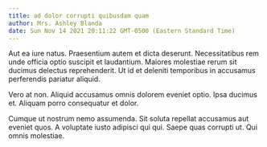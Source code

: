 ```yaml
---
title: ad dolor corrupti quibusdam quam
author: Mrs. Ashley Blanda
date: Sun Nov 14 2021 20:11:22 GMT-0500 (Eastern Standard Time)
---
```

Aut ea iure natus. Praesentium autem et dicta deserunt. Necessitatibus rem unde officia optio suscipit et laudantium. Maiores molestiae rerum sit ducimus delectus reprehenderit. Ut id et deleniti temporibus in accusamus perferendis pariatur aliquid.

 Vero at non. Aliquid accusamus omnis dolorem eveniet optio. Ipsa ducimus et. Aliquam porro consequatur et dolor.

 Cumque ut nostrum nemo assumenda. Sit soluta repellat accusamus aut eveniet quos. A voluptate iusto adipisci qui qui. Saepe quas corrupti ut. Qui omnis molestiae.